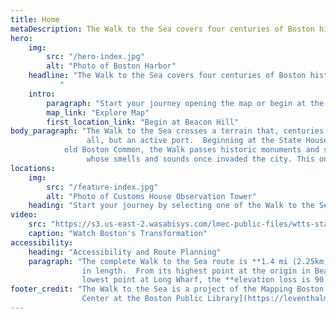 ```yaml
---
title: Home
metaDescription: The Walk to the Sea covers four centuries of Boston history. Follow this free walking tour with markers running through downtown Boston and the accompanying digital resources to learn how Boston's spaces have changed over time.
hero:
    img:
        src: "/hero-index.jpg"
        alt: "Photo of Boston Harbor"
    headline: "The Walk to the Sea covers four centuries of Boston history. Follow this free walking tour with markers running through downtown Boston and the accompanying digital resources to learn how Boston’s spaces have changed over time.
           "
    intro:
        paragraph: "Start your journey opening the map or begin at the first marker on Beacon Hill."
        map_link: "Explore Map"
        first_location_link: "Begin at Beacon Hill"
body_paragraph: "The Walk to the Sea crosses a terrain that, centuries before, was not land at
                 all, but an active port.  Beginning at the State House on Beacon Hill, overlooking the
            old Boston Common, the Walk passes historic monuments and skyscrapers. From Beacon Hill to Long Wharf, the Walk invites you into a history that is linked to the sea,
                 whose smells and sounds once invaded the city. This one-mile interpretive walk through the heart of Boston gives life to that story."
locations:
    img:
        src: "/feature-index.jpg"
        alt: "Photo of Customs House Observation Tower"
    heading: "Start your journey by selecting one of the Walk to the Sea locations. Each location features a permanent interpretive marker in the city."
video:
    src: "https://s3.us-east-2.wasabisys.com/lmec-public-files/wtts-static-assets/intro-video.mp4"
    caption: "Watch Boston's Transformation"
accessibility:
    heading: "Accessibility and Route Planning"
    paragraph: "The complete Walk to the Sea route is **1.4 mi (2.25km)**
                in length.  From its highest point at the origin in Beacon Hill to the
                lowest point at Long Wharf, the **elevation loss is 90 ft (28 m)**. By following curb cuts, the walk is ADA accessible."
footer_credit: "The Walk to the Sea is a project of the Mapping Boston Foundation and the [Norman B. Leventhal Map and Education
                Center at the Boston Public Library](https://leventhalmap.org)"
---
```

